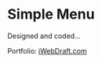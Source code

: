 # Simple Menu
Designed and coded...
<p>
    Portfolio: <a href="http://iWebDraft.com">iWebDraft.com</a>
</p>
